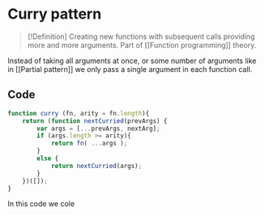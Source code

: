# Curry pattern
> [!Definition]
> Creating new functions with subsequent calls providing more and more arguments. Part of [[Function programming]] theory.

Instead of taking all arguments at once, or some number of arguments like in [[Partial pattern]] we only pass a single argument in each function call.

## Code
```js
function curry (fn, arity = fn.length){
	return (function nextCurried(prevArgs) {
		var args = [...prevArgs, nextArg];
		if (args.length >= arity){
			return fn( ...args );
		}
		else {
			return nextCurried(args);
		}
	})([]);
}
```
In this code we cole